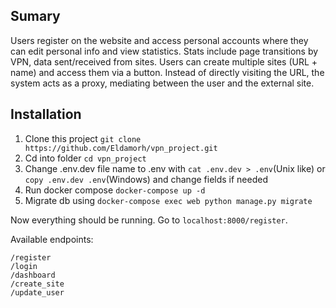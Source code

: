## Sumary

Users register on the website and access personal accounts where they can edit personal info and view statistics.
Stats include page transitions by VPN, data sent/received from sites. Users can create multiple sites (URL + name) and access them via a button. Instead of directly visiting the URL, the system acts as a proxy, mediating between the user and the external site.

## Installation

1. Clone this project `git clone https://github.com/Eldamorh/vpn_project.git`
2. Cd into folder `cd vpn_project`
3. Change .env.dev file name to .env with `cat .env.dev > .env`(Unix like) or `copy .env.dev .env`(Windows) and change fields if needed
4. Run docker compose `docker-compose up -d`
5. Migrate db using `docker-compose exec web python manage.py migrate`


Now everything should be running. Go to `localhost:8000/register`. 

Available endpoints:
```
/register
/login
/dashboard
/create_site
/update_user
```
